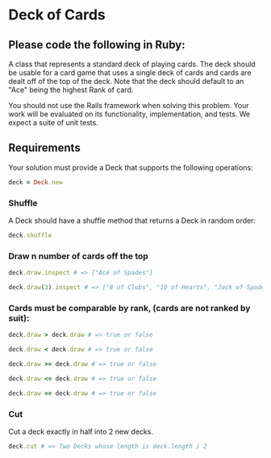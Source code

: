 # Deck of Cards

## Please code the following in Ruby:

A class that represents a standard deck of playing cards. The deck should be usable for a card game
that uses a single deck of cards and cards are dealt off of the top of the deck. Note that the deck
should default to an "Ace" being the highest Rank of card.

You should not use the Rails framework when solving this problem. Your work will be evaluated on
its functionality, implementation, and tests. We expect a suite of unit tests.

## Requirements
Your solution must provide a Deck that supports the following operations:

```ruby
deck = Deck.new
```

### Shuffle
A Deck should have a shuffle method that returns a Deck in random order:

```ruby
deck.shuffle
```

### Draw n number of cards off the top

```ruby
deck.draw.inspect # => ["Ace of Spades"]

deck.draw(3).inspect # => ["8 of Clubs", "10 of Hearts", "Jack of Spades"]
```

### Cards must be comparable by rank, (cards are not ranked by suit):

```ruby
deck.draw > deck.draw # => true or false

deck.draw < deck.draw # => true or false

deck.draw >= deck.draw # => true or false

deck.draw <= deck.draw # => true or false

deck.draw == deck.draw # => true or false
```

### Cut
Cut a deck exactly in half into 2 new decks.

```ruby
deck.cut # => Two Decks whose length is deck.length / 2
```

